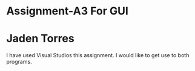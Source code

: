 # Assignment-A3 For GUI

# Jaden Torres
I have used Visual Studios this assignment. I would like to get use to both programs. 
